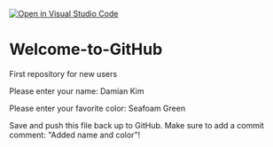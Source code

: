 [![Open in Visual Studio Code](https://classroom.github.com/assets/open-in-vscode-f059dc9a6f8d3a56e377f745f24479a46679e63a5d9fe6f495e02850cd0d8118.svg)](https://classroom.github.com/online_ide?assignment_repo_id=6786923&assignment_repo_type=AssignmentRepo)
# Welcome-to-GitHub
First repository for new users

Please enter your name: Damian Kim

Please enter your favorite color: Seafoam Green

Save and push this file back up to GitHub. 
Make sure to add a commit comment: "Added name and color"!
